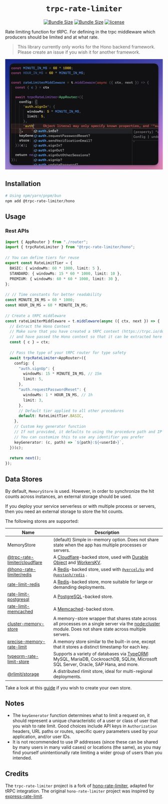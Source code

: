 <h1 align="center"> <code>trpc-rate-limiter</code> </h1>

<div align="center">

[![Bundle Size](https://img.shields.io/bundlephobia/min/@trpc-rate-limiter/hono@0.1.3)](https://bundlephobia.com/result?p=@trpc-rate-limiter/hono@0.1.3)
[![Bundle Size](https://img.shields.io/bundlephobia/minzip/@trpc-rate-limiter/hono@0.1.3)](https://bundlephobia.com/result?p=@trpc-rate-limiter/hono@0.1.3)
[![license](https://img.shields.io/npm/l/@trpc-rate-limiter/hono@0.1.3)](LICENSE)

</div>

Rate limiting function for tRPC. For defining in the trpc middleware which producers should be limited and at what rate.

> This library currently only works for the Hono backend framework. Please create an issue if you wish it for another framework.

[![Video-Vorschau](https://github.com/j3sch/tRPC-rate-limiter/blob/main/images/trpc-rate-limiter-demo.png)](https://youtu.be/k722Aca4zp4)

## Installation

```sh
# Using npm/yarn/pnpm/bun
npm add @trpc-rate-limiter/hono
```

## Usage

### Rest APIs

```ts
import { AppRouter } from "./router";
import { trpcRateLimiter } from "@trpc-rate-limiter/hono";

// You can define tiers for reuse
export const RateLimitTier = {
  BASIC: { windowMs: 60 * 1000, limit: 5 },
  STANDARD: { windowMs: 15 * 60 * 1000, limit: 10 },
  PREMIUM: { windowMs: 60 * 60 * 1000, limit: 30 },
};

// // Time constants for better readability
const MINUTE_IN_MS = 60 * 1000;
const HOUR_IN_MS = 60 * MINUTE_IN_MS;

// Create a tRPC middleware
const rateLimiterMiddleware = t.middleware(async ({ ctx, next }) => {
  // Extract the Hono Context
  // Make sure that you have created a tRPC context (https://trpc.io/docs/server/context)
  // and have passed the Hono context so that it can be extracted here
  const { c } = ctx;

  // Pass the type of your tRPC router for type safety
  await trpcRateLimiter<AppRouter>({
    config: {
      "auth.signUp": {
        windowMs: 15 * MINUTE_IN_MS, // 15m
        limit: 5,
      },
      "auth.requestPasswordReset": {
        windowMs: 1 * HOUR_IN_MS, // 1h
        limit: 3,
      },
      // Default tier applied to all other procedures
      default: RateLimitTier.BASIC,
    },
    // Custom key generator function
    // If not provided, it defaults to using the procedure path and IP
    // You can customize this to use any identifier you prefer
    keyGenerator: (c, path) => `${path}:${<userId>}`,
  })(c);

  return next();
});
```

## Data Stores

By default, `MemoryStore` is used. However, in order to synchronize the hit counts across instances, an external storage should be used.

If you deploy your service serverless or with multiple process or servers, then you need an external storage to store the hit counts.

The following stores are supported:

| Name                                                                               | Description                                                                                                                                                                                        |
| ---------------------------------------------------------------------------------- | -------------------------------------------------------------------------------------------------------------------------------------------------------------------------------------------------- |
| MemoryStore                                                                        | (default) Simple in-memory option. Does not share state when the app has multiple processes or servers.                                                                                            |
| [@trpc-rate-limiter/cloudflare](https://www.npm.im/@trpc-rate-limiter/cloudflare)  | A [Cloudflare](https://www.cloudflare.com/)-backed store, used with [Durable Object](https://developers.cloudflare.com/durable-objects/) and [WorkersKV](https://developers.cloudflare.com/kv/).   |
| [@hono-rate-limiter/redis](https://www.npm.im/@hono-rate-limiter/redis)            | A [Redis](https://redis.io/)-backed store, used with [`@vercel/kv`](https://www.npmjs.com/package/@vercel/kv) and [`@upstash/redis`](https://www.npmjs.com/package/@upstash/redis) .               |
| [rate-limit-redis](https://npm.im/rate-limit-redis)                                | A [Redis](https://redis.io/)-backed store, more suitable for large or demanding deployments.                                                                                                       |
| [rate-limit-postgresql](https://www.npm.im/@acpr/rate-limit-postgresql)            | A [PostgreSQL](https://www.postgresql.org/)-backed store.                                                                                                                                          |
| [rate-limit-memcached](https://npmjs.org/package/rate-limit-memcached)             | A [Memcached](https://memcached.org/)-backed store.                                                                                                                                                |
| [cluster-memory-store](https://npm.im/@express-rate-limit/cluster-memory-store)    | A memory-store wrapper that shares state across all processes on a single server via the [node:cluster](https://nodejs.org/api/cluster.html) module. Does not share state across multiple servers. |
| [precise-memory-rate-limit](https://www.npm.im/precise-memory-rate-limit)          | A memory store similar to the built-in one, except that it stores a distinct timestamp for each key.                                                                                               |
| [typeorm-rate-limit-store](https://www.npmjs.com/package/typeorm-rate-limit-store) | Supports a variety of databases via [TypeORM](https://typeorm.io/): MySQL, MariaDB, CockroachDB, SQLite, Microsoft SQL Server, Oracle, SAP Hana, and more.                                         |
| [@rlimit/storage](https://www.npmjs.com/package/@rlimit/storage)                   | A distributed rlimit store, ideal for multi-regional deployments.                                                                                                                                  |

Take a look at this [guide](https://express-rate-limit.mintlify.app/guides/creating-a-store) if you wish to create your own store.

## Notes

- The `keyGenerator` function determines what to limit a request on, it should represent a unique characteristic of a user or class of user that you wish to rate limit. Good choices include API keys in `Authorization` headers, URL paths or routes, specific query parameters used by your application, and/or user IDs.
- It is not recommended to use IP addresses (since these can be shared by many users in many valid cases) or locations (the same), as you may find yourself unintentionally rate limiting a wider group of users than you intended.

## Credits

The `trpc-rate-limiter` project is a fork of [hono-rate-limiter](https://github.com/rhinobase/hono-rate-limiter), adapted for tRPC integration. The original `hono-rate-limiter` project was inspired by [express-rate-limit](https://github.com/express-rate-limit/express-rate-limit).
